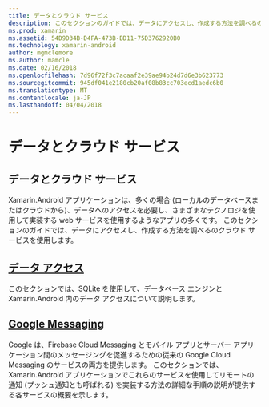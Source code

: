 ```yaml
---
title: データとクラウド サービス
description: このセクションのガイドでは、データにアクセスし、作成する方法を調べるのクラウド サービスを使用します。
ms.prod: xamarin
ms.assetid: 54D9D34B-D4FA-473B-BD11-75D3762920B0
ms.technology: xamarin-android
author: mgmclemore
ms.author: mamcle
ms.date: 02/16/2018
ms.openlocfilehash: 7d96f72f3c7acaaf2e39ae94b24d7d6e3b623773
ms.sourcegitcommit: 945df041e2180cb20af08b83cc703ecd1aedc6b0
ms.translationtype: MT
ms.contentlocale: ja-JP
ms.lasthandoff: 04/04/2018
---
```

# <a name="data-and-cloud-services"></a>データとクラウド サービス

## <a name="data-and-cloud-services"></a>データとクラウド サービス

Xamarin.Android アプリケーションは、多くの場合 (ローカルのデータベースまたはクラウドから)、データへのアクセスを必要し、さまざまなテクノロジを使用して実装する web サービスを使用するようなアプリの多くです。 このセクションのガイドでは、データにアクセスし、作成する方法を調べるのクラウド サービスを使用します。

## <a name="data-accessandroiddata-clouddata-accessindexmd"></a>[データ アクセス](~/android/data-cloud/data-access/index.md)

このセクションでは、SQLite を使用して、データベース エンジンと Xamarin.Android 内のデータ アクセスについて説明します。
 
## <a name="google-messagingandroiddata-cloudgoogle-messagingindexmd"></a>[Google Messaging](~/android/data-cloud/google-messaging/index.md)

Google は、Firebase Cloud Messaging とモバイル アプリとサーバー アプリケーション間のメッセージングを促進するための従来の Google Cloud Messaging のサービスの両方を提供します。 このセクションでは、Xamarin.Android アプリケーションでこれらのサービスを使用してリモートの通知 (プッシュ通知とも呼ばれる) を実装する方法の詳細な手順の説明が提供する各サービスの概要を示します。


